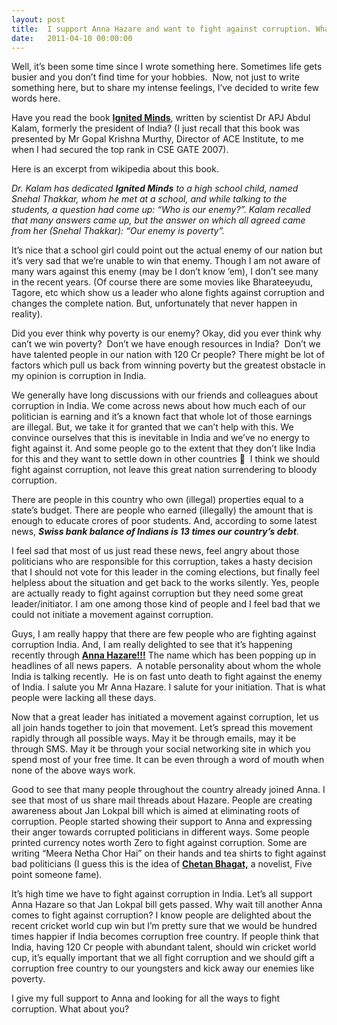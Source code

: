 ```yaml
---
layout: post
title:  I support Anna Hazare and want to fight against corruption. What about you?
date:   2011-04-10 00:00:00
---
```

Well, it’s been some time since I wrote something here. Sometimes life gets busier and you don’t find time for your hobbies.  Now, not just to write something here, but to share my intense feelings, I’ve decided to write few words here.

Have you read the book  **[Ignited Minds](http://en.wikipedia.org/wiki/Ignited_Minds)**, written by scientist Dr APJ Abdul Kalam, formerly the president of India? (I just recall that this book was presented by Mr Gopal Krishna Murthy, Director of ACE Institute, to me when I had secured the top rank in CSE GATE 2007).

Here is an excerpt from wikipedia about this book.

_Dr. Kalam has dedicated_ _**Ignited Minds** to a high school child, named Snehal Thakkar, whom he met at a school, and while talking to the students, a question had come up: “Who is our enemy?”. Kalam recalled that many answers came up, but the answer on which all agreed came from her (Snehal Thakkar): “Our enemy is poverty”._

It’s nice that a school girl could point out the actual enemy of our nation but it’s very sad that we’re unable to win that enemy. Though I am not aware of many wars against this enemy (may be I don’t know ’em), I don’t see many in the recent years. (Of course there are some movies like Bharateeyudu, Tagore, etc which show us a leader who alone fights against corruption and changes the complete nation. But, unfortunately that never happen in reality).

Did you ever think why poverty is our enemy? Okay, did you ever think why can’t we win poverty?  Don’t we have enough resources in India?  Don’t we have talented people in our nation with 120 Cr people? There might be lot of factors which pull us back from winning poverty but the greatest obstacle in my opinion is corruption in India.

We generally have long discussions with our friends and colleagues about corruption in India. We come across news about how much each of our politician is earning and it’s a known fact that whole lot of those earnings are illegal. But, we take it for granted that we can’t help with this. We convince ourselves that this is inevitable in India and we’ve no energy to fight against it. And some people go to the extent that they don’t like India for this and they want to settle down in other countries 🙂  I think we should fight against corruption, not leave this great nation surrendering to bloody corruption.

There are people in this country who own (illegal) properties equal to a state’s budget. There are people who earned (illegally) the amount that is enough to educate crores of poor students. And, according to some latest news, **_Swiss bank balance of Indians is 13 times our country’s debt_**. 

I feel sad that most of us just read these news, feel angry about those politicians who are responsible for this corruption, takes a hasty decision that I should not vote for this leader in the coming elections, but finally feel helpless about the situation and get back to the works silently. Yes, people are actually ready to fight against corruption but they need some great leader/initiator. I am one among those kind of people and I feel bad that we could not initiate a movement against corruption.

Guys, I am really happy that there are few people who are fighting against corruption India. And, I am really delighted to see that it’s happening recently through **[Anna Hazare!!!](http://en.wikipedia.org/wiki/Anna_Hazare)** The name which has been popping up in headlines of all news papers.  A notable personality about whom the whole India is talking recently.  He is on fast unto death to fight against the enemy of India. I salute you Mr Anna Hazare. I salute for your initiation. That is what people were lacking all these days.

Now that a great leader has initiated a movement against corruption, let us all join hands together to join that movement. Let’s spread this movement rapidly through all possible ways. May it be through emails, may it be through SMS. May it be through your social networking site in which you spend most of your free time. It can be even through a word of mouth when none of the above ways work.

Good to see that many people throughout the country already joined Anna. I see that most of us share mail threads about Hazare. People are creating awareness about Jan Lokpal bill which is aimed at eliminating roots of corruption. People started showing their support to Anna and expressing their anger towards corrupted politicians in different ways. Some people printed currency notes worth Zero to fight against corruption. Some are writing “Meera Netha Chor Hai” on their hands and tea shirts to fight against bad politicians (I guess this is the idea of [**Chetan Bhagat,**](http://en.wikipedia.org/wiki/Chetan_Bhagat) a novelist, Five point someone fame).

It’s high time we have to fight against corruption in India. Let’s all support Anna Hazare so that Jan Lokpal bill gets passed. Why wait till another Anna comes to fight against corruption? I know people are delighted about the recent cricket world cup win but I’m pretty sure that we would be hundred times happier if India becomes corruption free country. If people think that India, having 120 Cr people with abundant talent, should win cricket world cup, it’s equally important that we all fight corruption and we should gift a corruption free country to our youngsters and kick away our enemies like poverty.

I give my full support to Anna and looking for all the ways to fight corruption. What about you?
